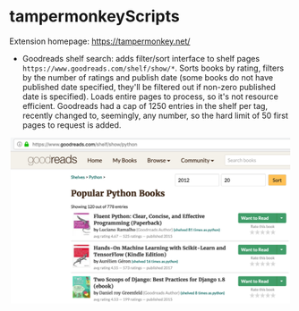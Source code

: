 # tampermonkeyScripts
Extension homepage: https://tampermonkey.net/

- Goodreads shelf search: adds filter/sort interface to shelf pages `https://www.goodreads.com/shelf/show/*`. Sorts books by rating, filters by the number of ratings and publish date (some books do not have published date specified, they'll be filtered out if non-zero published date is specified). Loads entire pages to process, so it's not resource efficient. Goodreads had a cap of 1250 entries in the shelf per tag, recently changed to, seemingly, any number, so the hard limit of 50 first pages to request is added.

<center>
  <img alt="Goodreads shelf search screenshot" src="./goodreadsShelfSearchScreenShot.png" width="500">
</center>
